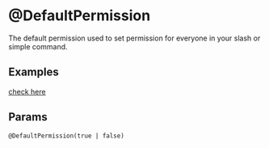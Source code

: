 # @DefaultPermission

The default permission used to set permission for everyone in your slash or simple command.

## Examples

[check here](/docs/decorators/permission)

## Params

`@DefaultPermission(true | false)`
